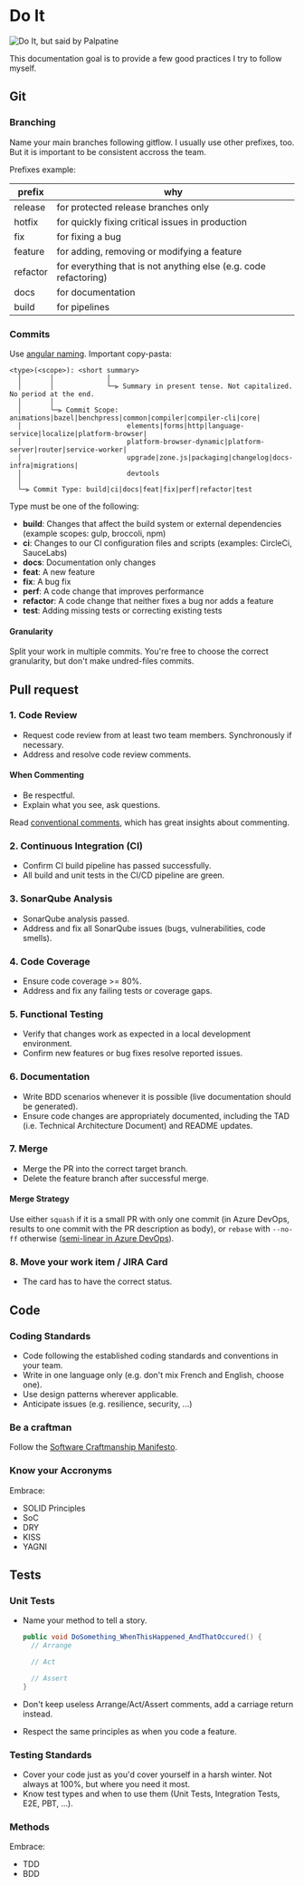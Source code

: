 # Do It

<img src="https://i.giphy.com/media/gitp8bQ5sAJxj6Ps3Y/giphy.webp"
     onerror="this.onerror=null;this.src='https://i.giphy.com/gitp8bQ5sAJxj6Ps3Y.gif';"
     alt="Do It, but said by Palpatine" />

This documentation goal is to provide a few good practices I try to follow myself.

## Git

### Branching

Name your main branches following gitflow. I usually use other prefixes, too. But it is important to be consistent accross the team.

Prefixes example:

| prefix   | why                                                              |
|----------|------------------------------------------------------------------|
| release  | for protected release branches only                              |
| hotfix   | for quickly fixing critical issues in production                 |
| fix      | for fixing a bug                                                 |
| feature  | for adding, removing or modifying a feature                      |
| refactor | for everything that is not anything else (e.g. code refactoring) |
| docs     | for documentation                                                |
| build    | for pipelines                                                    |

### Commits

Use [angular naming](https://github.com/angular/angular/blob/main/CONTRIBUTING.md#type). Important copy-pasta:

```text
<type>(<scope>): <short summary>
  │       │             │
  │       │             └─⫸ Summary in present tense. Not capitalized. No period at the end.
  │       │
  │       └─⫸ Commit Scope: animations|bazel|benchpress|common|compiler|compiler-cli|core|
  │                          elements|forms|http|language-service|localize|platform-browser|
  │                          platform-browser-dynamic|platform-server|router|service-worker|
  │                          upgrade|zone.js|packaging|changelog|docs-infra|migrations|
  │                          devtools
  │
  └─⫸ Commit Type: build|ci|docs|feat|fix|perf|refactor|test
```

Type must be one of the following:

- **build**: Changes that affect the build system or external dependencies (example scopes: gulp, broccoli, npm)
- **ci**: Changes to our CI configuration files and scripts (examples: CircleCi, SauceLabs)
- **docs**: Documentation only changes
- **feat**: A new feature
- **fix**: A bug fix
- **perf**: A code change that improves performance
- **refactor**: A code change that neither fixes a bug nor adds a feature
- **test**: Adding missing tests or correcting existing tests

#### Granularity

Split your work in multiple commits. You're free to choose the correct granularity, but don't make undred-files commits.

## Pull request

### 1\. Code Review

- Request code review from at least two team members. Synchronously if necessary.
- Address and resolve code review comments.

#### When Commenting

- Be respectful.
- Explain what you see, ask questions.

Read [conventional comments](https://conventionalcomments.org/), which has great insights about commenting.

### 2\. Continuous Integration (CI)

- Confirm CI build pipeline has passed successfully.
- All build and unit tests in the CI/CD pipeline are green.

### 3\. SonarQube Analysis

- SonarQube analysis passed.
- Address and fix all SonarQube issues (bugs, vulnerabilities, code smells).

### 4\. Code Coverage

- Ensure code coverage >= 80%.
- Address and fix any failing tests or coverage gaps.

### 5\. Functional Testing

- Verify that changes work as expected in a local development environment.
- Confirm new features or bug fixes resolve reported issues.

### 6\. Documentation

- Write BDD scenarios whenever it is possible (live documentation should be generated).
- Ensure code changes are appropriately documented, including the TAD (i.e. Technical Architecture Document) and README updates.

### 7\. Merge

- Merge the PR into the correct target branch.
- Delete the feature branch after successful merge.

#### Merge Strategy

Use either `squash` if it is a small PR with only one commit (in Azure DevOps, results to one commit with the PR description as body), or `rebase` with `--no-ff` otherwise ([semi-linear in Azure DevOps](https://devblogs.microsoft.com/devops/pull-requests-with-rebase/#semi-linear-merge)).

### 8\. Move your work item / JIRA Card

- The card has to have the correct status.

## Code

### Coding Standards

- Code following the established coding standards and conventions in your team.
- Write in one language only (e.g. don't mix French and English, choose one).
- Use design patterns wherever applicable.
- Anticipate issues (e.g. resilience, security, ...)

### Be a craftman

Follow the [Software Craftmanship Manifesto](https://manifesto.softwarecraftsmanship.org/).

### Know your Accronyms

Embrace:

- SOLID Principles
- SoC
- DRY
- KISS
- YAGNI

## Tests

### Unit Tests

- Name your method to tell a story.
  
  ```csharp
  public void DoSomething_WhenThisHappened_AndThatOccured() {
    // Arrange

    // Act

    // Assert
  }
  ```

- Don't keep useless Arrange/Act/Assert comments, add a carriage return instead.
- Respect the same principles as when you code a feature.

### Testing Standards

- Cover your code just as you'd cover yourself in a harsh winter. Not always at 100%, but where you need it most.
- Know test types and when to use them (Unit Tests, Integration Tests, E2E, PBT, ...).

### Methods

Embrace:

- TDD
- BDD
